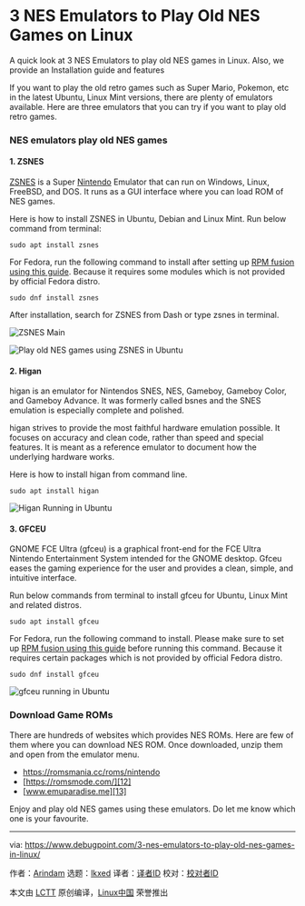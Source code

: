 [#]: subject: "3 NES Emulators to Play Old NES Games on Linux"
[#]: via: "https://www.debugpoint.com/3-nes-emulators-to-play-old-nes-games-in-linux/"
[#]: author: "Arindam https://www.debugpoint.com/author/admin1/"
[#]: collector: "lkxed"
[#]: translator: " "
[#]: reviewer: " "
[#]: publisher: " "
[#]: url: " "

3 NES Emulators to Play Old NES Games on Linux
======
A quick look at 3 NES Emulators to play old NES games in Linux. Also, we provide an Installation guide and features

If you want to play the old retro games such as Super Mario, Pokemon, etc in the latest Ubuntu, Linux Mint versions, there are plenty of emulators available. Here are three emulators that you can try if you want to play old retro games.

### NES emulators play old NES games

#### 1. ZSNES

[ZSNES][1] is a Super [Nintendo][2] Emulator that can run on Windows, Linux, FreeBSD, and DOS. It runs as a GUI interface where you can load ROM of NES games.

Here is how to install ZSNES in Ubuntu, Debian and Linux Mint. Run below command from terminal:

```
sudo apt install zsnes
```

For Fedora, run the following command to install after setting up [RPM fusion using this guide][3]. Because it requires some modules which is not provided by official Fedora distro.

```
sudo dnf install zsnes
```

After installation, search for ZSNES from Dash or type zsnes in terminal.

![ZSNES Main][4]

![Play old NES games using ZSNES in Ubuntu][5]

#### 2. Higan

higan is an emulator for Nintendos SNES, NES, Gameboy, Gameboy Color, and Gameboy Advance. It was formerly called bsnes and the SNES emulation is especially complete and polished.

higan strives to provide the most faithful hardware emulation possible. It focuses on accuracy and clean code, rather than speed and special features. It is meant as a reference emulator to document how the underlying hardware works.

Here is how to install higan from command line.

```
sudo apt install higan
```

![Higan Running in Ubuntu][6]

#### 3. GFCEU

GNOME FCE Ultra (gfceu) is a graphical front-end for the FCE Ultra Nintendo Entertainment System intended for the GNOME desktop. Gfceu eases the gaming experience for the user and provides a clean, simple, and intuitive interface.

Run below commands from terminal to install gfceu for Ubuntu, Linux Mint and related distros.

```
sudo apt install gfceu
```

For Fedora, run the following command to install. Please make sure to set up [RPM fusion using this guide][7] before running this command. Because it requires certain packages which is not provided by official Fedora distro.

```
sudo dnf install gfceu
```

![gfceu running in Ubuntu][8]

### Download Game ROMs

There are hundreds of websites which provides NES ROMs. Here are few of them where you can download NES ROM. Once downloaded, unzip them and open from the emulator menu.

* [https://romsman][9][ia.c][10][c/roms/nintendo][11]
* [https://romsmode.com/][12]
* [www.emuparadise.me][13]

Enjoy and play old NES games using these emulators. Do let me know which one is your favourite.

--------------------------------------------------------------------------------

via: https://www.debugpoint.com/3-nes-emulators-to-play-old-nes-games-in-linux/

作者：[Arindam][a]
选题：[lkxed][b]
译者：[译者ID](https://github.com/译者ID)
校对：[校对者ID](https://github.com/校对者ID)

本文由 [LCTT](https://github.com/LCTT/TranslateProject) 原创编译，[Linux中国](https://linux.cn/) 荣誉推出

[a]: https://www.debugpoint.com/author/admin1/
[b]: https://github.com/lkxed
[1]: http://www.zsnes.com/
[2]: https://en.wikipedia.org/wiki/Super_Nintendo_Entertainment_System
[3]: https://www.debugpoint.com/enable-rpm-fusion-fedora-rhel-centos/
[4]: https://www.debugpoint.com/wp-content/uploads/2016/07/ZSNES-Main.png
[5]: https://www.debugpoint.com/wp-content/uploads/2016/07/ZSNES-Running-in-Ubuntu.png
[6]: https://www.debugpoint.com/wp-content/uploads/2016/07/Higan-Running-in-Ubuntu.png
[7]: https://www.debugpoint.com/enable-rpm-fusion-fedora-rhel-centos/
[8]: https://www.debugpoint.com/wp-content/uploads/2016/07/gfceu-running-in-Ubuntu.png
[9]: https://romsmania.cc/roms/nintendo
[10]: https://romsmania.cc/roms/nintendo
[11]: https://romsmania.cc/roms/nintendo
[12]: https://romsmode.com/
[13]: http://www.emuparadise.me/Nintendo_Entertainment_System_ROMs/13
